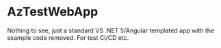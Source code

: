 # AzTestWebApp
Nothing to see, just a standard VS .NET 5/Angular templated app with the example code removed. For test CI/CD etc.
